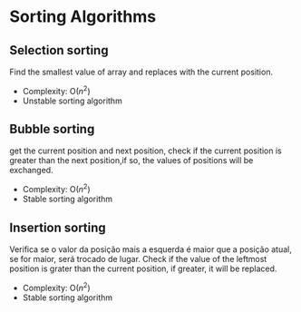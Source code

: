 # Sorting Algorithms

## Selection sorting
Find the smallest value of array and replaces with the current position.

- Complexity: O($n^2$)
- Unstable sorting algorithm

## Bubble sorting
get the current position and next position, check if the current position is greater than the next position,if so, the values of positions will be exchanged.

- Complexity: O($n^2$)
- Stable sorting algorithm

## Insertion sorting
Verifica se o valor da posição mais a esquerda é maior que a posição atual, se for maior, será trocado de lugar.
Check if the value of the leftmost position is grater than the current position, if greater, it will be replaced.

- Complexity: O($n^2$)
- Stable sorting algorithm